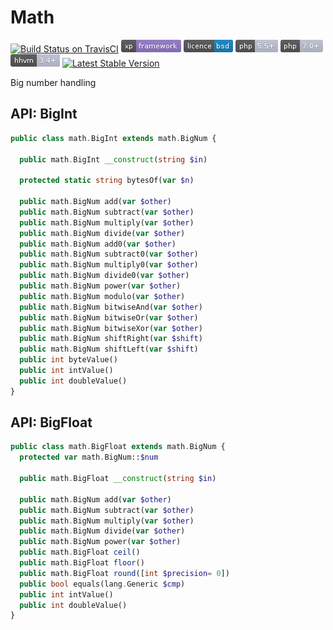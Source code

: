 Math
====

[![Build Status on TravisCI](https://secure.travis-ci.org/xp-framework/math.svg)](http://travis-ci.org/xp-framework/math)
[![XP Framework Module](https://raw.githubusercontent.com/xp-framework/web/master/static/xp-framework-badge.png)](https://github.com/xp-framework/core)
[![BSD Licence](https://raw.githubusercontent.com/xp-framework/web/master/static/licence-bsd.png)](https://github.com/xp-framework/core/blob/master/LICENCE.md)
[![Required PHP 5.5+](https://raw.githubusercontent.com/xp-framework/web/master/static/php-5_5plus.png)](http://php.net/)
[![Supports PHP 7.0+](https://raw.githubusercontent.com/xp-framework/web/master/static/php-7_0plus.png)](http://php.net/)
[![Supports HHVM 3.4+](https://raw.githubusercontent.com/xp-framework/web/master/static/hhvm-3_4plus.png)](http://hhvm.com/)
[![Latest Stable Version](https://poser.pugx.org/xp-framework/math/version.png)](https://packagist.org/packages/xp-framework/math)

Big number handling

API: BigInt
-----------

```php
public class math.BigInt extends math.BigNum {

  public math.BigInt __construct(string $in)

  protected static string bytesOf(var $n)

  public math.BigNum add(var $other)
  public math.BigNum subtract(var $other)
  public math.BigNum multiply(var $other)
  public math.BigNum divide(var $other)
  public math.BigNum add0(var $other)
  public math.BigNum subtract0(var $other)
  public math.BigNum multiply0(var $other)
  public math.BigNum divide0(var $other)
  public math.BigNum power(var $other)
  public math.BigNum modulo(var $other)
  public math.BigNum bitwiseAnd(var $other)
  public math.BigNum bitwiseOr(var $other)
  public math.BigNum bitwiseXor(var $other)
  public math.BigNum shiftRight(var $shift)
  public math.BigNum shiftLeft(var $shift)
  public int byteValue()
  public int intValue()
  public int doubleValue()
}
```

API: BigFloat
-------------

```php
public class math.BigFloat extends math.BigNum {
  protected var math.BigNum::$num

  public math.BigFloat __construct(string $in)

  public math.BigNum add(var $other)
  public math.BigNum subtract(var $other)
  public math.BigNum multiply(var $other)
  public math.BigNum divide(var $other)
  public math.BigNum power(var $other)
  public math.BigFloat ceil()
  public math.BigFloat floor()
  public math.BigFloat round([int $precision= 0])
  public bool equals(lang.Generic $cmp)
  public int intValue()
  public int doubleValue()
}
```